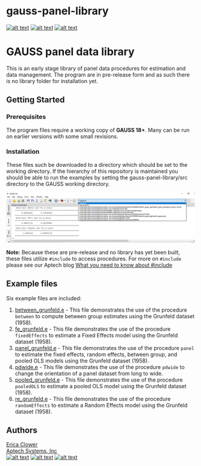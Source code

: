 # gauss-panel-library
[![alt text][1.1]][1]
[![alt text][2.1]][2]
[![alt text][3.1]][3]

# GAUSS panel data library
This is an early stage library of panel data procedures for estimation and data management. The program are in pre-release form and as such there is no library folder for installation yet.

## Getting Started
### Prerequisites
The program files require a working copy of **GAUSS 18+**. Many can be run on earlier versions with some small revisions.

### Installation
These files such be downloaded to a directory which should be set to the working directory. If the hierarchy of this repository is maintained you should be able to run the examples by setting the gauss-panel-library/src directory to the GAUSS working directory.

![changing the GAUSS working directory](images/working_directory.png)

**Note:** Because these are pre-release and no library has yet been built, these files utilize `#include` to access procedures. For more on `#include` please see our Aptech blog [What you need to know about #include](https://www.aptech.com/blog/what-you-need-to-know-about-include/)

## Example files
Six example files are included:
1. [between_grunfeld.e](examples/between_grunfeld.e) - This file demonstrates the use of the procedure `between` to compute between group estimates using the Grunfeld dataset (1958).
2. [fe_grunfeld.e](examples/fe_grunfeld.e) - This file demonstrates the use of the procedure `fixedEffects` to estimate a Fixed Effects model using the Grunfeld dataset (1958).
3. [panel_grunfeld.e](examples/panel_grunfeld.e) - This file demonstrates the use of the procedure `panel` to estimate the fixed effects, random effects, between group, and pooled OLS models using the Grunfeld dataset (1958).
4. [pdwide.e](examples/pdwide.e) - This file demonstrates the use of the procedure `pdwide` to change the orientation of a panel dataset from long to wide.
5. [pooled_grunfeld.e](examples/pooled_grunfeld.e) - This file demonstrates the use of the procedure `pooledOLS` to estimate a pooled OLS model using the Grunfeld dataset (1958).
6. [re_grunfeld.e](examples/re_grunfeld.e) - This file demonstrates the use of the procedure `randomEffects` to estimate a Random Effects model using the Grunfeld dataset (1958).

## Authors
[Erica Clower](mailto:eclower@aptech.com)  
[Aptech Systems, Inc](https://www.aptech.com/)  
[![alt text][1.1]][1]
[![alt text][2.1]][2]
[![alt text][3.1]][3]

<!-- links to social media icons -->
[1.1]: https://www.aptech.com/wp-content/uploads/2019/02/fb.png (Visit Aptech Facebook)
[2.1]: https://www.aptech.com/wp-content/uploads/2019/02/gh.png (Aptech Github)
[3.1]: https://www.aptech.com/wp-content/uploads/2019/02/li.png (Find us on LinkedIn)

<!-- links to your social media accounts -->
[1]: https://www.facebook.com/GAUSSAptech/
[2]: https://github.com/aptech
[3]: https://linkedin.com/in/ericaclower
<!-- Please don't remove this: Grab your social icons from https://github.com/carlsednaoui/gitsocial -->
